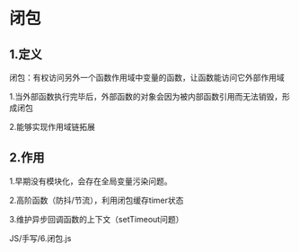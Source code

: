 # 闭包

## 1.定义

闭包：有权访问另外一个函数作用域中变量的函数，让函数能访问它外部作用域

1.当外部函数执行完毕后，外部函数的对象会因为被内部函数引用而无法销毁，形成闭包

2.能够实现作用域链拓展

## 2.作用

1.早期没有模块化，会存在全局变量污染问题。

2.高阶函数（防抖/节流），利用闭包缓存timer状态

3.维护异步回调函数的上下文（setTimeout问题）


JS/手写/6.闭包.js
